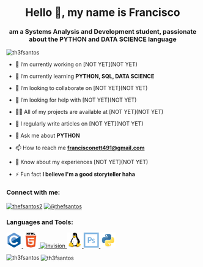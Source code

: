 <h1 align="center">Hello 👋, my name is Francisco</h1>
<h3 align="center">am a Systems Analysis and Development student, passionate about the PYTHON and DATA SCIENCE language</h3>

<p align="left"> <img src="https://komarev.com/ghpvc/?username=th3fsantos&label=Profile%20views&color=0e75b6&style=flat" alt="th3fsantos" /> </p>

- 🔭 I’m currently working on [NOT YET](NOT YET)

- 🌱 I’m currently learning **PYTHON, SQL, DATA SCIENCE**

- 👯 I’m looking to collaborate on [NOT YET](NOT YET)

- 🤝 I’m looking for help with [NOT YET](NOT YET)

- 👨‍💻 All of my projects are available at [NOT YET](NOT YET)

- 📝 I regularly write articles on [NOT YET](NOT YET)

- 💬 Ask me about **PYTHON**

- 📫 How to reach me **francisconett491@gmail.com**

- 📄 Know about my experiences [NOT YET](NOT YET)

- ⚡ Fun fact **I believe I'm a good storyteller haha**

<h3 align="left">Connect with me:</h3>
<p align="left">
<a href="https://twitter.com/thefsantos2" target="blank"><img align="center" src="https://raw.githubusercontent.com/rahuldkjain/github-profile-readme-generator/master/src/images/icons/Social/twitter.svg" alt="thefsantos2" height="30" width="40" /></a>
<a href="https://instagram.com/@thefsantos" target="blank"><img align="center" src="https://raw.githubusercontent.com/rahuldkjain/github-profile-readme-generator/master/src/images/icons/Social/instagram.svg" alt="@thefsantos" height="30" width="40" /></a>
</p>

<h3 align="left">Languages and Tools:</h3>
<p align="left"> <a href="https://www.cprogramming.com/" target="_blank" rel="noreferrer"> <img src="https://raw.githubusercontent.com/devicons/devicon/master/icons/c/c-original.svg" alt="c" width="40" height="40"/> </a> <a href="https://www.w3.org/html/" target="_blank" rel="noreferrer"> <img src="https://raw.githubusercontent.com/devicons/devicon/master/icons/html5/html5-original-wordmark.svg" alt="html5" width="40" height="40"/> </a> <a href="https://www.invisionapp.com/" target="_blank" rel="noreferrer"> <img src="https://www.vectorlogo.zone/logos/invisionapp/invisionapp-icon.svg" alt="invision" width="40" height="40"/> </a> <a href="https://www.linux.org/" target="_blank" rel="noreferrer"> <img src="https://raw.githubusercontent.com/devicons/devicon/master/icons/linux/linux-original.svg" alt="linux" width="40" height="40"/> </a> <a href="https://www.photoshop.com/en" target="_blank" rel="noreferrer"> <img src="https://raw.githubusercontent.com/devicons/devicon/master/icons/photoshop/photoshop-line.svg" alt="photoshop" width="40" height="40"/> </a> <a href="https://www.python.org" target="_blank" rel="noreferrer"> <img src="https://raw.githubusercontent.com/devicons/devicon/master/icons/python/python-original.svg" alt="python" width="40" height="40"/> </a> </p>

<p><img align="left" src="https://github-readme-stats.vercel.app/api/top-langs?username=th3fsantos&show_icons=true&locale=en&layout=compact" alt="th3fsantos" /></p>

<p>&nbsp;<img align="center" src="https://github-readme-stats.vercel.app/api?username=th3fsantos&show_icons=true&locale=en" alt="th3fsantos" /></p>
